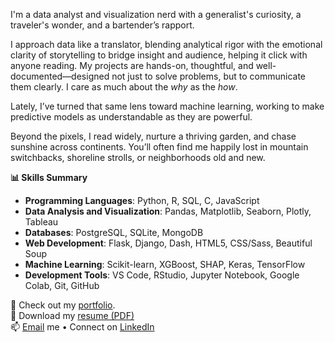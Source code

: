 <!--
I am a data analyst and visualization specialist driven by curiosity, creativity, and a dedication to lifelong learning. A versatile generalist with expertise in Python and a broad analytical toolkit, I bring a passion for solving complex problems and meticulous attention to detail to every project. My diverse experiences—spanning two advanced degrees, extensive global travel, and a decade in hospitality—have sharpened my adaptability, communication skills, and ability to build rapport with people from all walks of life. I thrive on learning, synthesizing knowledge across disciplines, and delivering clear, impactful insights.

“I arise in the morning torn between a desire to improve (or save) the world and a desire to enjoy (or savor) the world. This makes it hard to plan the day.” - E.B. White
-->

<!-- I'm a data analyst and visualization geek with a generalist's brain, a traveler's soul, and a bartender’s heart. I love puzzles—especially the kind hidden inside messy datasets. With Python in one hand and Plotly in the other, I bring structure to chaos and tell stories with data that people actually want to read.

When I'm not doing that, I'm probably devouring books, tending a garden, chasing sunlight across continents, or wandering through a new city with curiosity as my compass. -->

I'm a data analyst and visualization nerd with a generalist's curiosity, a traveler's wonder, and a bartender’s rapport. 

I approach data like a translator, blending analytical rigor with the emotional clarity of storytelling to bridge insight and audience, helping it click with anyone reading. My projects are hands-on, thoughtful, and well-documented—designed not just to solve problems, but to communicate them clearly. I care as much about the *why* as the *how*. 

Lately, I’ve turned that same lens toward machine learning, working to make predictive models as understandable as they are powerful.

Beyond the pixels, I read widely, nurture a thriving garden, and chase sunshine across continents. You’ll often find me happily lost in mountain switchbacks, shoreline strolls, or neighborhoods old and new.

<!-- <details> -->
<strong>📊 Skills Summary</strong>

- **Programming Languages**: Python, R, SQL, C, JavaScript
- **Data Analysis and Visualization**: Pandas, Matplotlib, Seaborn, Plotly, Tableau
- **Databases**: PostgreSQL, SQLite, MongoDB
- **Web Development**: Flask, Django, Dash, HTML5, CSS/Sass, Beautiful Soup
- **Machine Learning**: Scikit-learn, XGBoost, SHAP, Keras, TensorFlow
- **Development Tools**: VS Code, RStudio, Jupyter Notebook, Google Colab, Git, GitHub
<!-- </details> -->

🔗 Check out my <a href="https://johbry17.github.io/portfolio/index.html" target="_blank">portfolio</a>.  
📄 Download my <a href="./Johns_Bryan_C_CV.pdf" target="_blank">resume (PDF)</a>  
📫 [Email](mailto:bryan.johns.official@gmail.com) me •
Connect on [LinkedIn](https://linkedin.com/in/b-johns)

<!--
By day, I wrangle data. By night (and weekends), I’m an explorer—of books, trails, cities, and ideas. I'm a data analyst and visualization specialist who thrives on learning, solving, and making the complex clear. My path has taken me through two Master’s degrees, five continents, countless datasets, and a surprising number of cocktail shakers. Each step sharpened my people skills, problem-solving mindset, and thirst for understanding.

I’m happiest where curiosity meets impact—and where data can help us understand and improve the world we live in.
-->

<!--
I’m a data analyst and visualization specialist with a passion for uncovering insights and solving meaningful problems. A curious and detail-oriented generalist, I work primarily in Python and bring a broad analytical toolkit to the table. My background spans two advanced degrees, global experience across five continents, and a decade in hospitality—sharpening my communication, adaptability, and people skills. I specialize in turning complexity into clarity, bridging data and decision-making.

Outside of work, I recharge through reading, travel, hiking, and exploring new places. I’m always learning—whether through a great book, a bike ride, or a new dataset.
-->

<!--
**johbry17/johbry17** is a ✨ _special_ ✨ repository because its `README.md` (this file) appears on your GitHub profile.

Here are some ideas to get you started:

- 🔭 I’m currently working on ...
- 🌱 I’m currently learning ...
- 👯 I’m looking to collaborate on ...
- 🤔 I’m looking for help with ...
- 💬 Ask me about ...
- 📫 How to reach me: ...
- 😄 Pronouns: ...
- ⚡ Fun fact: ...
-->
